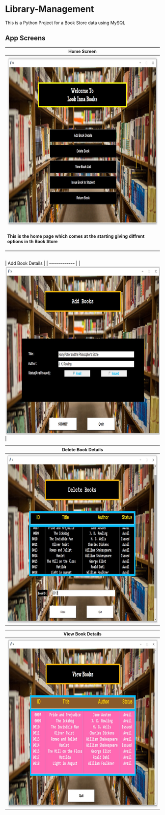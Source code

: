 # Library-Management
This is a Python Project for a Book Store data using MySQL


App Screens
-------
| Home Screen    |
| ------------- |
| <img src ="p1.jpg" width = "900" height = "550">     |
|<h4> This is the home page which comes at the starting giving diffrent options in th Book Store  |
<br/>
| Add Book Details |
| ------------- |
| <img src ="p2.jpg" width = "900" height = "550">      |

| Delete Book Details     |
| ------------- |
| <img src ="p3.jpg" width = "900" height = "550">      |

| View Book Details       |
| ------------- |
| <img src ="p4.jpg" width = "900" height = "550">      |
